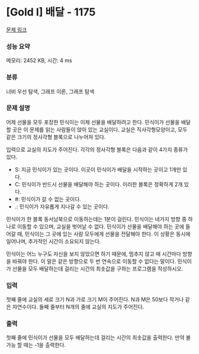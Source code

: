 # [Gold I] 배달 - 1175 

[문제 링크](https://www.acmicpc.net/problem/1175) 

### 성능 요약

메모리: 2452 KB, 시간: 4 ms

### 분류

너비 우선 탐색, 그래프 이론, 그래프 탐색

### 문제 설명

<p>어제 선물을 모두 포장한 민식이는 이제 선물을 배달하려고 한다. 민식이가 선물을 배달할 곳은 이 문제를 읽는 사람들이 앉아 있는 교실이다. 교실은 직사각형모양이고, 모두 같은 크기의 정사각형 블록으로 나누어져 있다.</p>

<p>입력으로 교실의 지도가 주어진다. 각각의 정사각형 블록은 다음과 같이 4가지 종류가 있다.</p>

<ul>
	<li>S: 지금 민식이가 있는 곳이다. 이곳이 민식이가 배달을 시작하는 곳이고 1개만 있다.</li>
	<li>C: 민식이가 반드시 선물을 배달해야 하는 곳이다. 이러한 블록은 정확하게 2개 있다.</li>
	<li>#: 민식이가 갈 수 없는 곳이다.</li>
	<li>.: 민식이가 자유롭게 지나갈 수 있는 곳이다.</li>
</ul>

<p>민식이가 한 블록 동서남북으로 이동하는데는 1분이 걸린다. 민식이는 네가지 방향 중 하나로 이동할 수 있으며, 교실을 벗어날 수 없다. 민식이가 선물을 배달해야 하는 곳에 들어갈 때, 민식이는 그 곳에 있는 사람 모두에게 선물을 전달해야 한다. 이 상황은 동시에 일어나며, 추가적인 시간이 소요되지 않는다.</p>

<p>민식이는 어느 누구도 자신을 보지 않았으면 하기 때문에, 멈추지 않고 매 시간마다 방향을 바꿔야 한다. 이 말은 같은 방향으로 두 번 연속으로 이동할 수 없다는 말이다. 민식이가 선물을 모두 배달하는데 걸리는 시간의 최솟값을 구하는 프로그램을 작성하시오.</p>

### 입력 

 <p>첫째 줄에 교실의 세로 크기 N과 가로 크기 M이 주어진다. N과 M은 50보다 작거나 같은 자연수이다. 둘째 줄부터 N개의 줄에 교실의 지도가 주어진다.</p>

### 출력 

 <p>첫째 줄에 민식이가 선물을 모두 배달하는데 걸리는 시간의 최솟값을 출력한다. 만약 불가능 할 때는 -1을 출력한다.</p>

